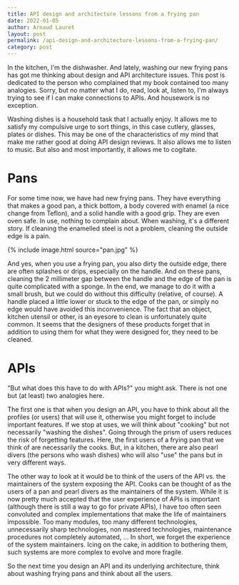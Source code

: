 ```yaml
---
title: API design and architecture lessons from a frying pan
date: 2022-01-05
author: Arnaud Lauret
layout: post
permalink: /api-design-and-architecture-lessons-from-a-frying-pan/
category: post
---
```


In the kitchen, I'm the dishwasher.
And lately, washing our new frying pans has got me thinking about design and API architecture issues.
This post is dedicated to the person who complained that my book contained too many analogies.
Sorry, but no matter what I do, read, look at, listen to, I'm always trying to see if I can make connections to APIs.
And housework is no exception.
<!--more-->

Washing dishes is a household task that I actually enjoy.
It allows me to satisfy my compulsive urge to sort things, in this case cutlery, glasses, plates or dishes.
This may be one of the characteristics of my mind that make me rather good at doing API design reviews.
It also allows me to listen to music.
But also and most importantly, it allows me to cogitate. 

# Pans

For some time now, we have had new frying pans.
They have everything that makes a good pan, a thick bottom, a body covered with enamel (a nice change from Teflon), and a solid handle with a good grip. They are even oven safe.
In use, nothing to complain about.
When washing, it's a different story.
If cleaning the enamelled steel is not a problem, cleaning the outside edge is a pain.

{% include image.html source="pan.jpg" %}

And yes, when you use a frying pan, you also dirty the outside edge, there are often splashes or drips, especially on the handle.
And on these pans, cleaning the 2 millimeter gap between the handle and the edge of the pan is quite complicated with a sponge.
In the end, we manage to do it with a small brush, but we could do without this difficulty (relative, of course).
A handle placed a little lower or stuck to the edge of the pan, or simply no edge would have avoided this inconvenience.
The fact that an object, kitchen utensil or other, is an eyesore to clean is unfortunately quite common.
It seems that the designers of these products forget that in addition to using them for what they were designed for, they need to be cleaned.

# APIs

"But what does this have to do with APIs?" you might ask.
There is not one but (at least) two analogies here.

The first one is that when you design an API, you have to think about all the profiles (or users) that will use it, otherwise you might forget to include important features.
If we stop at uses, we will think about "cooking" but not necessarily "washing the dishes".
Going through the prism of users reduces the risk of forgetting features.
Here, the first users of a frying pan that we think of are necessarily the cooks.
But, in a kitchen, there are also pearl divers (the persons who wash dishes) who will also "use" the pans but in very different ways.

The other way to look at it would be to think of the users of the API vs. the maintainers of the system exposing the API.
Cooks can be thought of as the users of a pan and pearl divers as the maintainers of the system.
While it is now pretty much accepted that the user experience of APIs is important (although there is still a way to go for private APIs), I have too often seen convoluted and complex implementations that make the life of maintainers impossible.
Too many modules, too many different technologies, unnecessarily sharp technologies, non mastered technologies, maintenance procedures not completely automated, ...
In short, we forget the experience of the system maintainers.
Icing on the cake, in addition to bothering them, such systems are more complex to evolve and more fragile.

So the next time you design an API and its underlying architecture, think about washing frying pans and think about all the users.